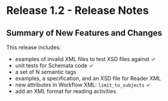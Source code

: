 # Release 1.2 - Release Notes

## Summary of New Features and Changes

This release includes:

- examples of invalid XML files to test XSD files against ✓
- unit tests for Schemata code ✓
- a set of N semantic tags
- examples, a specification, and an XSD file for Reader XML
- new attributes in Workflow XML: `limit_to_subjects` ✓
- add an XML format for reading activities 